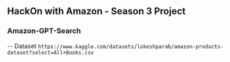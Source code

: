 ## HackOn with Amazon - Season 3 Project

### Amazon-GPT-Search

-- Dataset `https://www.kaggle.com/datasets/lokeshparab/amazon-products-dataset?select=All+Books.csv`
